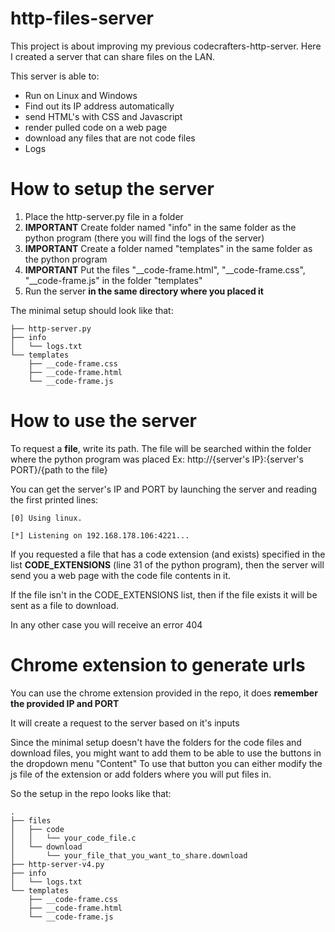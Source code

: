 # http-files-server
This project is about improving my previous codecrafters-http-server. Here I created a server that can share files on the LAN.


This server is able to:
- Run on Linux and Windows
- Find out its IP address automatically
- send HTML's with CSS and Javascript
- render pulled code on a web page
- download any files that are not code files
- Logs

# How to setup the server
1. Place the http-server.py file in a folder
2. **IMPORTANT** Create folder named "info" in the same folder as the python program (there you will find the logs of the server)
3. **IMPORTANT** Create a folder named "templates" in the same folder as the python program
4. **IMPORTANT** Put the files "__code-frame.html", "__code-frame.css", "__code-frame.js" in the folder "templates"
5. Run the server **in the same directory where you placed it**

The minimal setup should look like that:
```
├── http-server.py
├── info
│   └── logs.txt
└── templates
    ├── __code-frame.css
    ├── __code-frame.html
    └── __code-frame.js
```

# How to use the server
To request a **file**, write its path. The file will be searched within the folder where the python program was placed
Ex: http://{server's IP}:{server's PORT}/{path to the file}

You can get the server's IP and PORT by launching the server and reading the first printed lines:
```
[0] Using linux.

[*] Listening on 192.168.178.106:4221...
```

If you requested a file that has a code extension (and exists) specified in the list **CODE_EXTENSIONS** (line 31 of the python program), then the server will send you a web page with the code file contents in it.

If the file isn't in the CODE_EXTENSIONS list, then if the file exists it will be sent as a file to download.

In any other case you will receive an error 404


# Chrome extension to generate urls
You can use the chrome extension provided in the repo, it does **remember the provided IP and PORT**

It will create a request to the server based on it's inputs

Since the minimal setup doesn't have the folders for the code files and download files, you might want to add them to be able to use the buttons in the dropdown menu "Content"
To use that button you can either modify the js file of the extension or add folders where you will put files in.

So the setup in the repo looks like that:
```
.
├── files
│   ├── code
│   │   └── your_code_file.c
│   └── download
│       └── your_file_that_you_want_to_share.download
├── http-server-v4.py
├── info
│   └── logs.txt
└── templates
    ├── __code-frame.css
    ├── __code-frame.html
    └── __code-frame.js

```

